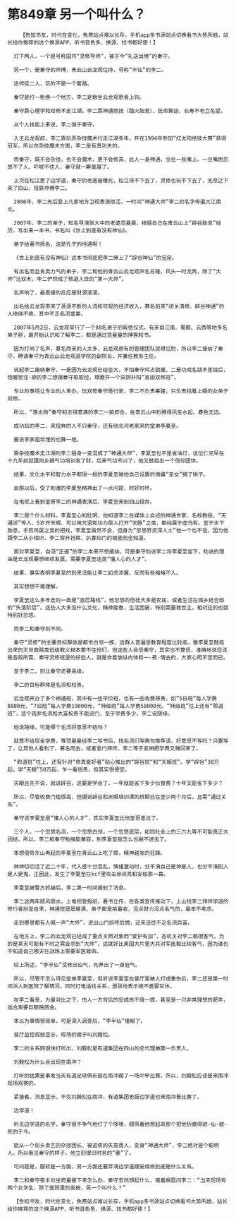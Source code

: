 # 第849章 另一个叫什么？
        【告知书友，时代在变化，免费站点难以长存，手机app多书源站点切换看书大势所趋，站长给你推荐的这个换源APP，听书音色多、换源、找书都好使！】

      灯下两人，一个是号称国内“灵修导师”，被于今“礼送出境”的秦守。

      另一个，是秦守的师傅，青云山云龙观住持，号称“半仙”的李二。

      这师徒二人，玩的不是一个套路。

      秦守是打一枪换一个地方，李二是稳坐云龙观愿者上钩。

      秦守靠心理学和双修术走江湖，李二靠神通绝技（踏火胎息）、批命算运、长寿不老立名望。

      从个人技能上来说，李二强于秦守。

      入主云龙观前，李二靠玩弄杂技魔术行走江湖多年，并在1994年参加“红太阳绝技大赛”获得冠军，所以在杂技魔术方面，李二是有真功夫的。

      而秦守，既不会杂技，也不会魔术，更不会修真，此人一身神通，全在一张嘴上。一旦嘴炮忽悠不了人、吓唬不住人，秦守就一筹莫展了。

      上次在松江惹了边学道，秦守的老底被曝光，松江待不下去了，灵修也玩不下去了，无奈之下来了四山，投靠师傅李二。

      2006年，李二先后登上几家地方卫视表演绝活，一时间“神通大师”李二的名字传遍大江南北。

      2007年，李二的弟子，知名导演张大中的老婆范曼曼，根据自己在青云山上“辟谷胎息”经历，写出来一本书，书名叫《世上到底有没有神仙》。

      弟子给著书扬名，这是孔子的待遇啊！

      《世上到底有没有神仙》这本书彻底把李二捧上了“辟谷神仙”的宝座。

      有出名而且肯卖力气的弟子，李二和他的青云山云龙观声名日隆，风头一时无两，除了“大师”汪双木，李二俨然成了修道入世的“第一大师”。

      名声响了，最直接的反应是财源滚滚。

      出名给云龙观带来了源源不断的人流和可观的经济收入，慕名前来“闭关清修、辟谷神通”的人络绎不绝，其中不乏名流富豪。

      2007年5月2日，云龙观举行了一个88名弟子的皈依仪式。有来自江南、蜀都、云西等地多名弟子称，最开始认识和了解李二，都是通过范曼曼的博客和书。

      因为打响了名声，慕名而来的人太多，云龙观原有的管理团队捉襟见肘，所以李二接纳了秦守，聘请秦守为青云山云龙观道学院的副院长，并兼任教务主任。

      说起李二接纳秦守，一是因为云龙观已经坐大，不怕秦守鸠占鹊巢。二是功成名就不差钱后，饱暖思淫-欲的李二想跟秦守取取经，琢磨开一个采阴补阳“高级双修班”。

      专业的事得让专业的人来办，玩双修秦守是行家，李二不负责筹建，只负责找看上眼的女弟子双修。

      所以，“落水狗”秦守和志得意满的李二一拍即合，在青云山中折腾得风生水起、春色无边。

      成功后的李二，来投奔的人不只秦守，还有他北河老家来的堂弟李夏至。

      要说李家祖坟埋的也算一绝。

      靠杂技魔术走江湖的李二摇身一变混成了“神通大师”，李夏至也不是省油灯，这位仁兄早在十几年前就跟同乡搞气功培训发了财，后来气功不兴了，他又鼓捣出一个信仰团体。

      结果，文化水平和智力水平都很一般的李夏至被他自己设置的傀儡“圣女”摘了桃子。

      自那以后，受了刺激的李夏至精神出了一点问题，时好时坏。

      在电视上看到堂哥李二的神通表演后，李夏至来到四山投奔。

      李二是个什么材料，李夏至心知肚明，他知道李二在媒体上自述的神通世家、名校教授、“天通派”传人、5岁开天眼、可以用咒语和功力使人打开“天脉”之类，都纯属子虚乌有。至于水下胎息、手煎鸡蛋之类的把戏，李夏至虽然不会，但身为“忽悠界资深人士”他一个也不信，因为他跟李二从小相识，李二穿开裆裤、扒寡妇门的根底他全知道。

      面对李夏至，自诩“正道”的李二本来不想接纳，可是秦守劝说李二将李夏至留下，劝说的理由是云龙观要想继续发展，需要李夏至这类“懂人心的人才”。

      结果，事实表明李夏至的到来没能让李二如虎添翼，反而有些格格不入。

      其实想想不难理解。

      李夏至这么多年走的一直是“底层路线”，他忽悠的信徒大多是农民，或者生活在城乡结合部的“失落阶层”。这些人大多没什么文化，精神疲惫，生活困窘，特别需要救世主，相对应的也就特别好忽悠。

      而李二和秦守则不同。

      秦守“灵修”的主要目标群体是都市白领一族，这群人普遍受教育程度比较高，像李夏至鼓捣出来的灭世救赎类低级教义根本蒙不住他们，但这些人会信秦守，其实也不算信，准确地说应该是各取所需，秦守灵修班里的好些人，就是奔着放纵肉体和一-夜-情去的，大家心照不宣而已。

      至于李二，则比秦守还要高级。

      李二的目标群体是名流和权贵。

      云龙观开办了多个神通班，其中有一些平价班，也有一些收费昂贵，如“5日班”每人学费8800元，“7日班”每人学费19000元，“特级班”每人学费58000元。“特级班”往上还有“聆道班”，这个班非名流和大富权贵不能进门，至于学费多少，李二说随缘。

      他说随缘，可是哪个名流好意思不给吗？

      就算不给现金学费，等范曼曼给李二写书后，找名流们写两句推荐语，好意思不写吗？只要写了，让其他人看到了，慕名而去，或者登门拜师，李二等于变相把学费又赚回来了。

      “聆道班”往上，还有针对“修真爱好者”贴心推出的“辟谷班”和“天眼班”。学“辟谷”30万起，学“天眼”50万起，乍一看很贵，但其实很便宜。

      天眼且先不说，就说辟谷，这要是学会了，一年就能省下多少伙食费？十年又能省下多少？

      所以，尽管收费门槛很高，但据说辟谷和天眼培训课的排期已在至少两个月后，且需“通过关系”。

      秦守说李夏至是“懂人心的人才”，其实李夏至比他堂哥差远了。

      三个人，一个忽悠名流，一个忽悠白领，一个忽悠底层，如同社会上的三六九等不可能真正大团结，所以，李二和秦守勉强能兼容，到李夏至就怎么也融不进去了。

      本想借势东山再起的李夏至在青云山上吃了瘪，精神越发的狂躁。

      神神叨叨活了近二十年，代入感十分混乱，情绪激动时，分不清自己是神是人，也分不清别人是人是鬼，正因此，发生了李夏至在kcf里攻击徐尚秀和安桉那一幕。

      李夏至被警方抓捕后，李二第一时间接到了消息。

      李二这两年顺风顺水，上电视登报纸，著书立传，在各类宣传推动下，上山找李二拜师学道的修行者纷至沓来，神通班屡屡爆满，弟子都是挑着收，没点财力没点名气的，基本不考虑。

      走到哪里都有人喊一声“大师”，进出山门前呼后拥，迎来送往不乏名流巨富。

      在地方上，李二的云龙观已经成了重点关照对象而“爱护有加”，各机关对李二都很客气，为的是某天可能有不时之需会求到“大师”，这就好比美国大片里大兵对军医都比较客气，因为谁也不知道自己哪天在战场上需要军医救命。

      综上所述，“李半仙”没修出仙气，先养出了一身狂气。

      所以，尽管不怎么待见堂弟李夏至，但听说李夏至在餐厅里被人打成重伤后，李二还是第一时间派人到医院了解情况，同时打电话找关系，嚣张地表示绝不善罢甘休。

      在李二看来，力量对比之下，伤人一方背后的安成栋不值一提，甚至是一只非常理想的肥羊，适合索要巨额赔偿金。

      本以为事情很简单，可是深入调查后，“李半仙”傻眼了。

      餐厅监控视频显示，现场的瘸子叫刘毅松。

      李二的关系网很快打听出，刘毅松是有道集团在四山的总代理兼第一负责人。

      刘毅松为什么会出现在南冲？

      打听的结果是事发当天有道足球俱乐部在南冲踢了一场中甲比赛，所以，刘毅松应该是来南冲现场观赛的。

      紧接着，消息显示，不仅刘毅松在南冲，有道集团老板边学道也来南冲看比赛了。

      边学道！

      听见边学道的名字，秦守很不争气地打了个哆嗦，顺带着他想起来那个把他折磨得欲-仙-欲-死的于今。

      能从一个街头卖艺的杂技团长、被追债的失意商人，变身“神通大师”，李二绝对是个聪明人，所以看见秦守的样子，他立刻很识时务的“萎”了。

      可问题是，服软是一方面，另一方面还要弄清边学道跟安成栋到底是什么关系。

      李二和秦守夜半对坐商量接下来怎么办，秦守忽然想起什么，蹙着眼眉问李二：“当天现场有两个女学生，除了医院里的安桉，另一个叫什么？”

      【告知书友，时代在变化，免费站点难以长存，手机app多书源站点切换看书大势所趋，站长给你推荐的这个换源APP，听书音色多、换源、找书都好使！】